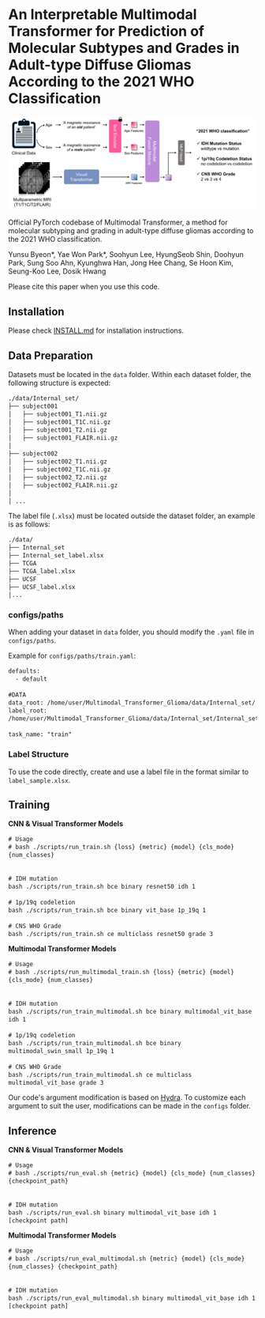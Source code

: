 # An Interpretable Multimodal Transformer for Prediction of Molecular Subtypes and Grades in Adult-type Diffuse Gliomas According to the 2021 WHO Classification


![alt man](./figures/main_figure2.png)

Official PyTorch codebase of Multimodal Transformer, a method for molecular subtyping and grading in adult-type diffuse gliomas according to the 2021 WHO classification.

Yunsu Byeon*, Yae Won Park*, Soohyun Lee, HyungSeob Shin, Doohyun Park, Sung Soo Ahn, Kyunghwa Han, Jong Hee Chang, Se Hoon Kim, Seung-Koo Lee, Dosik Hwang


Please cite this paper when you use this code.

## Installation
Please check [INSTALL.md](INSTALL.md) for installation instructions.

## Data Preparation
Datasets must be located in the `data` folder. Within each dataset folder, the following structure is expected:

```
./data/Internal_set/
├── subject001
│   ├── subject001_T1.nii.gz
│   ├── subject001_T1C.nii.gz
│   ├── subject001_T2.nii.gz
│   ├── subject001_FLAIR.nii.gz
│
├── subject002
│   ├── subject002_T1.nii.gz
│   ├── subject002_T1C.nii.gz
│   ├── subject002_T2.nii.gz
│   ├── subject002_FLAIR.nii.gz
│
│ ...
```
The label file (`.xlsx`) must be located outside the dataset folder, an example is as follows:
```
./data/
├── Internal_set
├── Internal_set_label.xlsx
├── TCGA
├── TCGA_label.xlsx
├── UCSF
├── UCSF_label.xlsx
│...
```

### configs/paths
When adding your dataset in `data` folder, you should modify the `.yaml` file in `configs/paths`.

Example for `configs/paths/train.yaml`:
```
defaults:
  - default

#DATA
data_root: /home/user/Multimodal_Transformer_Glioma/data/Internal_set/
label_root: /home/user/Multimodal_Transformer_Glioma/data/Internal_set/Internal_set.xlsx

task_name: "train"

```

### Label Structure
To use the code directly, create and use a label file in the format similar to `label_sample.xlsx`.


## Training

**CNN & Visual Transformer Models**
```
# Usage
# bash ./scripts/run_train.sh {loss} {metric} {model} {cls_mode} {num_classes}


# IDH mutation
bash ./scripts/run_train.sh bce binary resnet50 idh 1

# 1p/19q codeletion
bash ./scripts/run_train.sh bce binary vit_base 1p_19q 1

# CNS WHO Grade
bash ./scripts/run_train.sh ce multiclass resnet50 grade 3
```

**Multimodal Transformer Models**
```
# Usage
# bash ./scripts/run_multimodal_train.sh {loss} {metric} {model} {cls_mode} {num_classes}


# IDH mutation
bash ./scripts/run_train_multimodal.sh bce binary multimodal_vit_base idh 1

# 1p/19q codeletion
bash ./scripts/run_train_multimodal.sh bce binary multimodal_swin_small 1p_19q 1

# CNS WHO Grade
bash ./scripts/run_train_multimodal.sh ce multiclass multimodal_vit_base grade 3
```

Our code's argument modification is based on [Hydra](https://hydra.cc/). To customize each argument to suit the user, modifications can be made in the `configs` folder.



## Inference
**CNN & Visual Transformer Models**
```
# Usage
# bash ./scripts/run_eval.sh {metric} {model} {cls_mode} {num_classes} {checkpoint_path}


# IDH mutation
bash ./scripts/run_eval.sh binary multimodal_vit_base idh 1 [checkpoint path]
```

**Multimodal Transformer Models**
```
# Usage
# bash ./scripts/run_eval_multimodal.sh {metric} {model} {cls_mode} {num_classes} {checkpoint_path}


# IDH mutation
bash ./scripts/run_eval_multimodal.sh binary multimodal_vit_base idh 1 [checkpoint path]
```